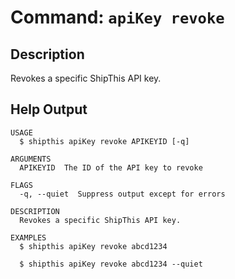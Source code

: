 # Command: `apiKey revoke`

## Description

Revokes a specific ShipThis API key.

## Help Output

```help
USAGE
  $ shipthis apiKey revoke APIKEYID [-q]

ARGUMENTS
  APIKEYID  The ID of the API key to revoke

FLAGS
  -q, --quiet  Suppress output except for errors

DESCRIPTION
  Revokes a specific ShipThis API key.

EXAMPLES
  $ shipthis apiKey revoke abcd1234

  $ shipthis apiKey revoke abcd1234 --quiet
```